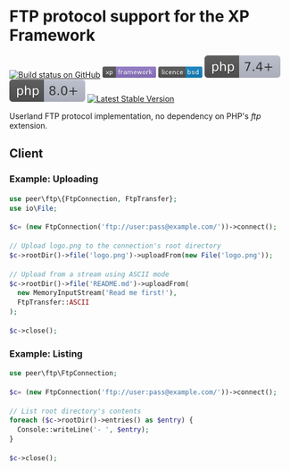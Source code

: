 FTP protocol support for the XP Framework
========================================================================

[![Build status on GitHub](https://github.com/xp-framework/ftp/workflows/Tests/badge.svg)](https://github.com/xp-framework/ftp/actions)
[![XP Framework Module](https://raw.githubusercontent.com/xp-framework/web/master/static/xp-framework-badge.png)](https://github.com/xp-framework/core)
[![BSD Licence](https://raw.githubusercontent.com/xp-framework/web/master/static/licence-bsd.png)](https://github.com/xp-framework/core/blob/master/LICENCE.md)
[![Requires PHP 7.4+](https://raw.githubusercontent.com/xp-framework/web/master/static/php-7_4plus.svg)](http://php.net/)
[![Supports PHP 8.0+](https://raw.githubusercontent.com/xp-framework/web/master/static/php-8_0plus.svg)](http://php.net/)
[![Latest Stable Version](https://poser.pugx.org/xp-framework/ftp/version.svg)](https://packagist.org/packages/xp-framework/ftp)

Userland FTP protocol implementation, no dependency on PHP's *ftp* extension.

Client
------

### Example: Uploading

```php
use peer\ftp\{FtpConnection, FtpTransfer};
use io\File;

$c= (new FtpConnection('ftp://user:pass@example.com/'))->connect();

// Upload logo.png to the connection's root directory
$c->rootDir()->file('logo.png')->uploadFrom(new File('logo.png'));

// Upload from a stream using ASCII mode
$c->rootDir()->file('README.md')->uploadFrom(
  new MemoryInputStream('Read me first!'),
  FtpTransfer::ASCII
);

$c->close();
```

### Example: Listing

```php
use peer\ftp\FtpConnection;

$c= (new FtpConnection('ftp://user:pass@example.com/'))->connect();

// List root directory's contents
foreach ($c->rootDir()->entries() as $entry) {
  Console::writeLine('- ', $entry);
}

$c->close();
```
